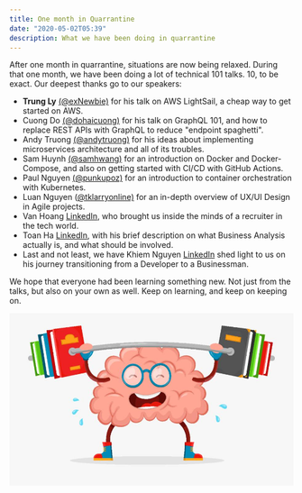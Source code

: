 ```yaml
---
title: One month in Quarrantine
date: "2020-05-02T05:39"
description: What we have been doing in quarrantine
---
```


After one month in quarrantine, situations are now being relaxed.
During that one month, we have been doing a lot of technical 101
talks. 10, to be exact. Our deepest thanks go to our speakers:

- **Trung Ly** [(@exNewbie)](https://github.com/exNewbie) for his talk on AWS
  LightSail, a cheap way to get started on AWS.
- Cuong Do [(@dohaicuong)](https://github.com/dohaicuong) for his talk on
  GraphQL 101, and how to replace REST APIs with GraphQL to reduce
  "endpoint spaghetti".
- Andy Truong [(@andytruong)](https://github.com/andytruong) for his ideas
  about implementing microservices architecture and all of its troubles.
- Sam Huynh [(@samhwang)](https://github.com/samhwang) for an introduction
  on Docker and Docker-Compose, and also on getting started with CI/CD
  with GitHub Actions.
- Paul Nguyen [(@punkupoz)](https://github.com/punkupoz) for an introduction
  to container orchestration with Kubernetes.
- Luan Nguyen ([@tklarryonline)](https://github.com/tklarryonline) for an
  in-depth overview of UX/UI Design in Agile projects.
- Van Hoang [LinkedIn](https://www.linkedin.com/in/van-hoang-cam/),
  who brought us inside the minds of a recruiter in the tech world.
- Toan Ha [LinkedIn](https://www.linkedin.com/in/hamanhtritoan/),
  with his brief description on what Business Analysis actually is, and
  what should be involved.
- Last and not least, we have Khiem Nguyen
  [LinkedIn](https://www.linkedin.com/in/nguyenthanhkhiemvn/)
  shed light to us on his journey transitioning from a Developer to
  a Businessman.

We hope that everyone had been learning something new. Not just from
the talks, but also on your own as well. Keep on learning, and keep on
keeping on.

![Keep on Learning!](./learning_brain.jpg)
